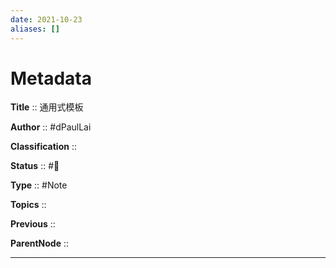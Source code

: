```yaml
---
date: 2021-10-23
aliases: []
---
```


# Metadata

**Title** :: 通用式模板

**Author** :: #dPaulLai

**Classification** ::

**Status** :: #🌱

**Type** :: #Note

**Topics** ::

**Previous** ::

**ParentNode** ::

---
